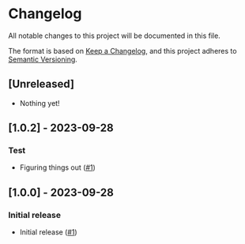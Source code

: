 # Changelog

All notable changes to this project will be documented in this file.

The format is based on [Keep a Changelog](https://keepachangelog.com/),
and this project adheres to [Semantic Versioning](https://semver.org/spec/v2.0.0.html).

## [Unreleased]

- Nothing yet!

## [1.0.2] - 2023-09-28

### Test

- Figuring things out ([#1](#PRlink))

## [1.0.0] - 2023-09-28

### Initial release

- Initial release ([#1](#PRlink))
